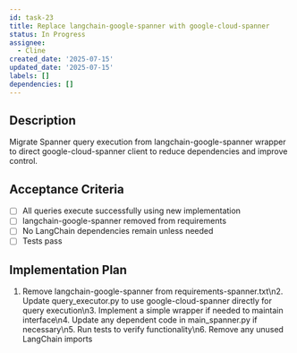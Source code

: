 ```yaml
---
id: task-23
title: Replace langchain-google-spanner with google-cloud-spanner
status: In Progress
assignee:
  - Cline
created_date: '2025-07-15'
updated_date: '2025-07-15'
labels: []
dependencies: []
---
```


## Description

Migrate Spanner query execution from langchain-google-spanner wrapper to direct google-cloud-spanner client to reduce dependencies and improve control.

## Acceptance Criteria

- [ ] All queries execute successfully using new implementation
- [ ] langchain-google-spanner removed from requirements
- [ ] No LangChain dependencies remain unless needed
- [ ] Tests pass

## Implementation Plan

1. Remove langchain-google-spanner from requirements-spanner.txt\n2. Update query_executor.py to use google-cloud-spanner directly for query execution\n3. Implement a simple wrapper if needed to maintain interface\n4. Update any dependent code in main_spanner.py if necessary\n5. Run tests to verify functionality\n6. Remove any unused LangChain imports
